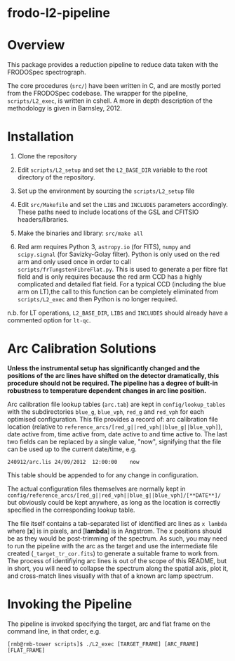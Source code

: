 frodo-l2-pipeline
=================

# Overview

This package provides a reduction pipeline to reduce data taken with the FRODOSpec spectrograph. 

The core procedures (`src/`) have been written in C, and are mostly ported from the FRODOSpec codebase. The wrapper for the 
pipeline, `scripts/L2_exec`, is written in cshell. A more in depth description of the methodology is given in Barnsley, 2012.

# Installation

1. Clone the repository

2. Edit `scripts/L2_setup` and set the `L2_BASE_DIR` variable to the root directory of the repository.

3. Set up the environment by sourcing the `scripts/L2_setup` file

4. Edit `src/Makefile` and set the `LIBS` and `INCLUDES` parameters accordingly. These paths need to include locations of the GSL and CFITSIO headers/libraries. 

5. Make the binaries and library: `src/make all`

6. Red arm requires Python 3, `astropy.io` (for FITS), `numpy` and `scipy.signal` (for Savizky-Golay filter). Python is only used on the red arm and only used once in order to call `scripts/frTungstenFibreFlat.py`. This is used to generate a per fibre flat field and is only requires because the red arm CCD has a highly complicated and detailed flat field. For a typical CCD (including the blue arm on LT),the call to this function can be completely eliminated from `scripts/L2_exec` and then Python is no longer required.

n.b. for LT operations, `L2_BASE_DIR`, `LIBS` and `INCLUDES` should already have a commented option for `lt-qc`.

# Arc Calibration Solutions

**Unless the instrumental setup has significantly changed and the positions of the arc lines have shifted on the detector dramatically, this procedure should not be required. The pipeline has a degree of built-in robustness to temperature dependent changes in arc line position.**

Arc calibration file lookup tables (`arc.tab`) are kept in `config/lookup_tables` with the subdirectories `blue_g`, `blue_vph`, `red_g` and `red_vph` for each optimised configuration. This file provides a record of: arc calibration file location (relative to `reference_arcs/[red_g||red_vph||blue_g||blue_vph]`), date active from, time active from, date active to and time active to. The last two fields can be replaced by a single value, "now", signifying that the file can be used up to the current date/time, e.g.

`240912/arc.lis	24/09/2012	12:00:00	now`

This table should be appended to for any change in configuration.

The actual configuration files themselves are normally kept in `config/reference_arcs/[red_g||red_vph||blue_g||blue_vph]/[**DATE**]/` but obviously could be kept anywhere, as long as the location is correctly specified in the corresponding lookup table. 

The file itself contains a tab-separated list of identified arc lines as `x	lambda` where [**x**] is in pixels, and [**lambda**] is in Angstrom. The x positions should be as they would be post-trimming of the spectrum. As such, you may need to run the pipeline with the arc as the target and use the intermediate file created (`_target_tr_cor.fits`) to generate a suitable frame to work from. The process of identifiying arc lines is out of the scope of this README, but in short, you will need to collapse the spectrum along the spatial axis, plot it, and cross-match lines visually with that of a known arc lamp spectrum.

# Invoking the Pipeline

The pipeline is invoked specifying the target, arc and flat frame on the command line, in that order, e.g.

`[rmb@rmb-tower scripts]$ ./L2_exec [TARGET_FRAME] [ARC_FRAME] [FLAT_FRAME]`


